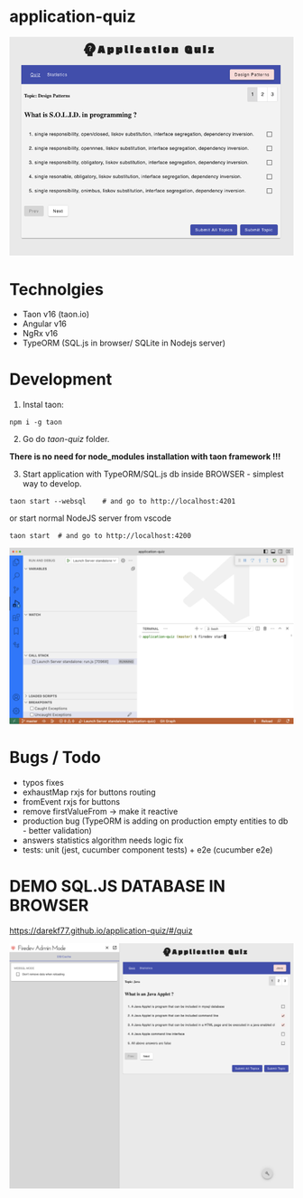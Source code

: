 
#  application-quiz

<p style="text-align: center;"><img src="./__images/app.png" ></p>

# Technolgies
- Taon v16 (taon.io)
- Angular v16
- NgRx v16
- TypeORM (SQL.js in browser/ SQLite in Nodejs server)



# Development

1. Instal taon:
```
npm i -g taon
```

2. Go do *taon-quiz* folder.

**There is no need for node_modules installation with taon framework !!!** 

3. Start application with TypeORM/SQL.js db inside BROWSER - simplest way to develop.
```
taon start --websql    # and go to http://localhost:4201
```

or start normal NodeJS server from vscode

```
taon start  # and go to http://localhost:4200 
```
      
<p style="text-align: center;"><img src="./__images/sqlite-server-start.png" ></p>

# Bugs / Todo
- typos fixes
- exhaustMap rxjs for buttons routing
- fromEvent rxjs for buttons
- remove firstValueFrom -> make it reactive
- production bug (TypeORM is adding on production empty entities to db - better validation)
- answers statistics algorithm needs logic fix
- tests: unit (jest, cucumber component tests) + e2e (cucumber e2e)


# DEMO SQL.JS DATABASE IN BROWSER

https://darekf77.github.io/application-quiz/#/quiz


<p style="text-align: center;"><img src="./__images/websql.png" ></p>
